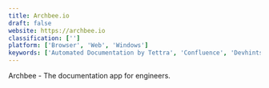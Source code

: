 ```yaml
---
title: Archbee.io
draft: false 
website: https://archbee.io
classification: ['']
platform: ['Browser', 'Web', 'Windows']
keywords: ['Automated Documentation by Tettra', 'Confluence', 'Devhints', 'Doxygen', 'GitBook', 'Greenboard', 'NotePlan', 'Nots.io', 'PitchPerfect', 'Prettier', 'Slab', 'Slate', 'Slite', 'Sphinx Documentation Generator', 'Stack Overflow Documentation', 'TabNine', 'The Documentation Compendium', 'Trello', 'UnMarkDocs', 'You Need A Wiki']
---
```

Archbee - The documentation app for engineers.